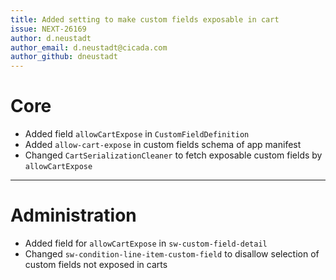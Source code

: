```yaml
---
title: Added setting to make custom fields exposable in cart
issue: NEXT-26169
author: d.neustadt
author_email: d.neustadt@cicada.com
author_github: dneustadt
---
```

# Core
* Added field `allowCartExpose` in `CustomFieldDefinition`
* Added `allow-cart-expose` in custom fields schema of app manifest
* Changed `CartSerializationCleaner` to fetch exposable custom fields by `allowCartExpose`
___
# Administration
* Added field for `allowCartExpose` in `sw-custom-field-detail`
* Changed `sw-condition-line-item-custom-field` to disallow selection of custom fields not exposed in carts
